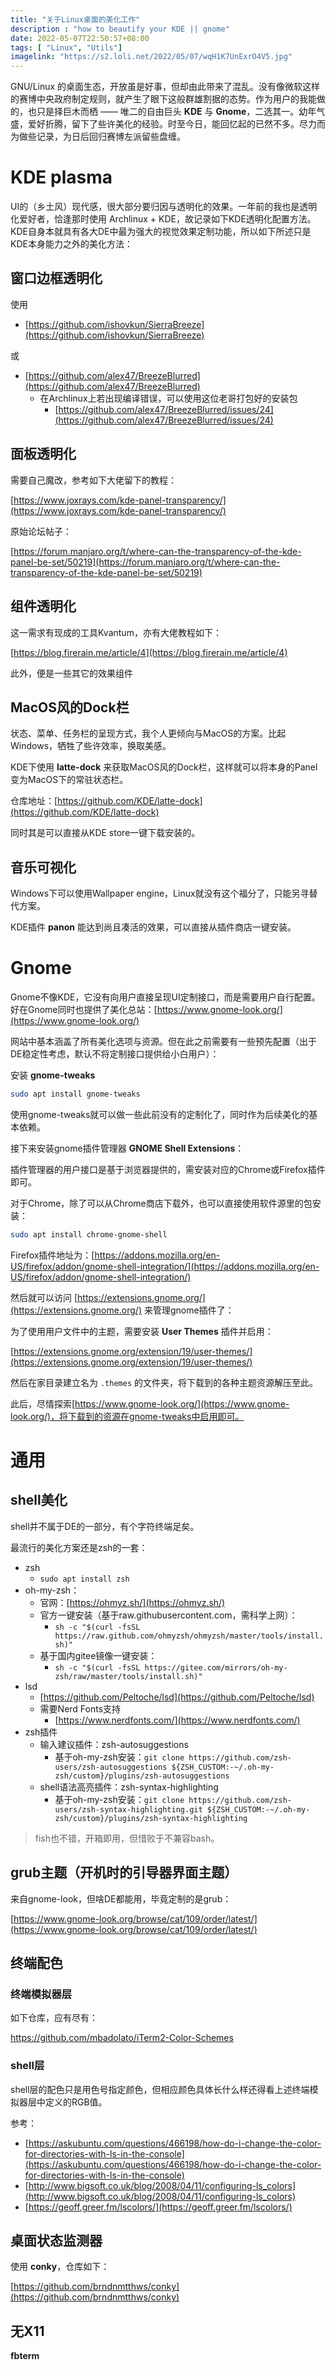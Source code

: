 ```yaml
---
title: "关于Linux桌面的美化工作"
description : "how to beautify your KDE || gnome"
date: 2022-05-07T22:50:57+08:00
tags: [ "Linux", "Utils"]
imagelink: "https://s2.loli.net/2022/05/07/wqH1K7UnExrO4V5.jpg"
---
```




GNU/Linux 的桌面生态，开放虽是好事，但却由此带来了混乱。没有像微软这样的赛博中央政府制定规则，就产生了眼下这般群雄割据的态势。作为用户的我能做的，也只是择巨木而栖 —— 唯二的自由巨头 **KDE** 与 **Gnome**，二选其一。幼年气盛，爱好折腾，留下了些许美化的经验。时至今日，能回忆起的已然不多。尽力而为做些记录，为日后回归赛博左派留些盘缠。



# KDE plasma

UI的（乡土风）现代感，很大部分要归因与透明化的效果。一年前的我也是透明化爱好者，恰逢那时使用 Archlinux + KDE，故记录如下KDE透明化配置方法。KDE自身本就具有各大DE中最为强大的视觉效果定制功能，所以如下所述只是KDE本身能力之外的美化方法：

## 窗口边框透明化

使用

- [https://github.com/ishovkun/SierraBreeze](https://github.com/ishovkun/SierraBreeze)

或

- [https://github.com/alex47/BreezeBlurred](https://github.com/alex47/BreezeBlurred)
  - 在Archlinux上若出现编译错误，可以使用这位老哥打包好的安装包
    - [https://github.com/alex47/BreezeBlurred/issues/24](https://github.com/alex47/BreezeBlurred/issues/24)

## 面板透明化

需要自己魔改，参考如下大佬留下的教程：

[https://www.joxrays.com/kde-panel-transparency/](https://www.joxrays.com/kde-panel-transparency/)

原始论坛帖子：

[https://forum.manjaro.org/t/where-can-the-transparency-of-the-kde-panel-be-set/50219](https://forum.manjaro.org/t/where-can-the-transparency-of-the-kde-panel-be-set/50219)

## 组件透明化

这一需求有现成的工具Kvantum，亦有大佬教程如下：

[https://blog.firerain.me/article/4](https://blog.firerain.me/article/4)



此外，便是一些其它的效果组件

## MacOS风的Dock栏

状态、菜单、任务栏的呈现方式，我个人更倾向与MacOS的方案。比起Windows，牺牲了些许效率，换取美感。

KDE下使用 **latte-dock** 来获取MacOS风的Dock栏，这样就可以将本身的Panel变为MacOS下的常驻状态栏。

仓库地址：[https://github.com/KDE/latte-dock](https://github.com/KDE/latte-dock)

同时其是可以直接从KDE store一键下载安装的。

## 音乐可视化

Windows下可以使用Wallpaper engine，Linux就没有这个福分了，只能另寻替代方案。

KDE插件 **panon** 能达到尚且凑活的效果，可以直接从插件商店一键安装。



# Gnome

Gnome不像KDE，它没有向用户直接呈现UI定制接口，而是需要用户自行配置。好在Gnome同时也提供了美化总站：[https://www.gnome-look.org/](https://www.gnome-look.org/)

网站中基本涵盖了所有美化选项与资源。但在此之前需要有一些预先配置（出于DE稳定性考虑，默认不将定制接口提供给小白用户）：

安装 **gnome-tweaks**

```sh
sudo apt install gnome-tweaks
```

使用gnome-tweaks就可以做一些此前没有的定制化了，同时作为后续美化的基本依赖。

接下来安装gnome插件管理器 **GNOME Shell Extensions**：

插件管理器的用户接口是基于浏览器提供的，需安装对应的Chrome或Firefox插件即可。

对于Chrome，除了可以从Chrome商店下载外，也可以直接使用软件源里的包安装：

```sh
sudo apt install chrome-gnome-shell
```

Firefox插件地址为：[https://addons.mozilla.org/en-US/firefox/addon/gnome-shell-integration/](https://addons.mozilla.org/en-US/firefox/addon/gnome-shell-integration/)

然后就可以访问 [https://extensions.gnome.org/](https://extensions.gnome.org/) 来管理gnome插件了：

为了使用用户文件中的主题，需要安装 **User Themes** 插件并启用：

[https://extensions.gnome.org/extension/19/user-themes/](https://extensions.gnome.org/extension/19/user-themes/)

然后在家目录建立名为 `.themes` 的文件夹，将下载到的各种主题资源解压至此。

此后，尽情探索[https://www.gnome-look.org/](https://www.gnome-look.org/)，将下载到的资源在gnome-tweaks中启用即可。

# 通用

## shell美化

shell并不属于DE的一部分，有个字符终端足矣。

最流行的美化方案还是zsh的一套：

- zsh
  - `sudo apt install zsh`
- oh-my-zsh：
  - 官网：[https://ohmyz.sh/](https://ohmyz.sh/)
  - 官方一键安装（基于raw.githubusercontent.com，需科学上网）：
    - `sh -c "$(curl -fsSL https://raw.github.com/ohmyzsh/ohmyzsh/master/tools/install.sh)"`
  - 基于国内gitee镜像一键安装：
    - `sh -c "$(curl -fsSL https://gitee.com/mirrors/oh-my-zsh/raw/master/tools/install.sh)"`
- lsd
  - [https://github.com/Peltoche/lsd](https://github.com/Peltoche/lsd)
  - 需要Nerd Fonts支持
    - [https://www.nerdfonts.com/](https://www.nerdfonts.com/)
- zsh插件
  - 输入建议插件：zsh-autosuggestions
    - 基于oh-my-zsh安装：`git clone https://github.com/zsh-users/zsh-autosuggestions ${ZSH_CUSTOM:-~/.oh-my-zsh/custom}/plugins/zsh-autosuggestions`
  - shell语法高亮插件：zsh-syntax-highlighting
    - 基于oh-my-zsh安装：`git clone https://github.com/zsh-users/zsh-syntax-highlighting.git ${ZSH_CUSTOM:-~/.oh-my-zsh/custom}/plugins/zsh-syntax-highlighting`

> fish也不错，开箱即用，但惜败于不兼容bash。



## grub主题（开机时的引导器界面主题）

来自gnome-look，但啥DE都能用，毕竟定制的是grub：

[https://www.gnome-look.org/browse/cat/109/order/latest/](https://www.gnome-look.org/browse/cat/109/order/latest/)



## 终端配色

### 终端模拟器层

如下仓库，应有尽有：

https://github.com/mbadolato/iTerm2-Color-Schemes

### shell层

shell层的配色只是用色号指定颜色，但相应颜色具体长什么样还得看上述终端模拟器层中定义的RGB值。

参考：

- [https://askubuntu.com/questions/466198/how-do-i-change-the-color-for-directories-with-ls-in-the-console](https://askubuntu.com/questions/466198/how-do-i-change-the-color-for-directories-with-ls-in-the-console)
- [http://www.bigsoft.co.uk/blog/2008/04/11/configuring-ls_colors](http://www.bigsoft.co.uk/blog/2008/04/11/configuring-ls_colors)
- [https://geoff.greer.fm/lscolors/](https://geoff.greer.fm/lscolors/)



## 桌面状态监测器

使用 **conky**，仓库如下：

[https://github.com/brndnmtthws/conky](https://github.com/brndnmtthws/conky)



## 无X11

**fbterm**

